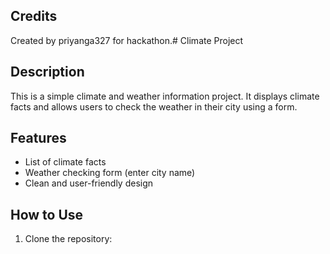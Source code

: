 

## Credits
Created by priyanga327 for hackathon.# Climate Project

## Description
This is a simple climate and weather information project. It displays climate facts and allows users to check the weather in their city using a form.

## Features
- List of climate facts
- Weather checking form (enter city name)
- Clean and user-friendly design

## How to Use
1. Clone the repository: